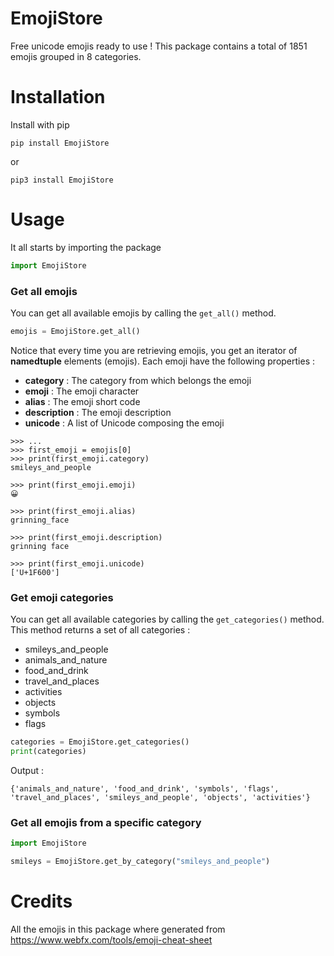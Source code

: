 # EmojiStore
Free unicode emojis ready to use !
This package contains a total of 1851 emojis grouped in 8 categories.

# Installation
Install with pip

`pip install EmojiStore`

or

`pip3 install EmojiStore`

# Usage
It all starts by importing the package

```python
import EmojiStore
```
### Get all emojis
You can get all available emojis by calling the `get_all()` method.

```python
emojis = EmojiStore.get_all()
```

Notice that every time you are retrieving emojis, you get an iterator of **namedtuple** elements (emojis).
Each emoji have the following properties : 
- **category** : The category from which belongs the emoji
- **emoji** : The emoji character
- **alias** : The emoji short code
- **description** : The emoji description
- **unicode** : A list of Unicode composing the emoji

```commandline
>>> ...
>>> first_emoji = emojis[0]
>>> print(first_emoji.category)
smileys_and_people

>>> print(first_emoji.emoji)
😀

>>> print(first_emoji.alias)
grinning_face

>>> print(first_emoji.description)
grinning face

>>> print(first_emoji.unicode)
['U+1F600']
```

### Get emoji categories
You can get all available categories by calling the `get_categories()` method. 
This method returns a set of all categories :
- smileys_and_people
- animals_and_nature
- food_and_drink
- travel_and_places
- activities
- objects
- symbols
- flags

```python
categories = EmojiStore.get_categories()
print(categories)
```

Output :
```
{'animals_and_nature', 'food_and_drink', 'symbols', 'flags', 'travel_and_places', 'smileys_and_people', 'objects', 'activities'}
```

### Get all emojis from a specific category

```python
import EmojiStore

smileys = EmojiStore.get_by_category("smileys_and_people")
```

# Credits
All the emojis in this package where generated from https://www.webfx.com/tools/emoji-cheat-sheet